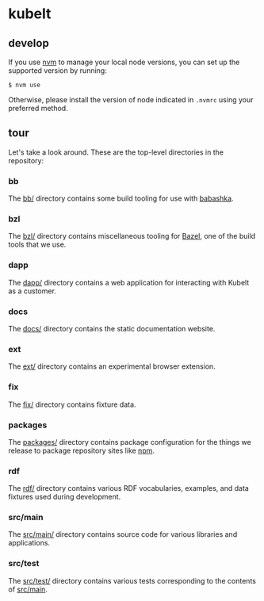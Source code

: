 # kubelt

## develop

If you use [nvm](https://github.com/creationix/nvm/) to manage your local node versions, you can set up the supported version by running:

```shell
$ nvm use
```

Otherwise, please install the version of node indicated in `.nvmrc` using your preferred method.

## tour

Let's take a look around. These are the top-level directories in the repository:

### bb

The [bb/](bb/) directory contains some build tooling for use with [babashka](https://babashka.org).

### bzl

The [bzl/](bzl/) directory contains miscellaneous tooling for [Bazel](https://bazel.build/), one of the build tools that we use.

### dapp

The [dapp/](dapp/) directory contains a web application for interacting with Kubelt as a customer.

### docs

The [docs/](docs/) directory contains the static documentation website.

### ext

The [ext/](ext/) directory contains an experimental browser extension.

### fix

The [fix/](fix/) directory contains fixture data.

### packages

The [packages/](packages/) directory contains package configuration for the things we release to package repository sites like [npm](https://npmjs.com).

### rdf

The [rdf/](rdf/) directory contains various RDF vocabularies, examples, and data fixtures used during development.

### src/main

The [src/main/](src/main/) directory contains source code for various libraries and applications.

### src/test

The [src/test/](src/test/) directory contains various tests corresponding to the contents of [src/main](src/main).
